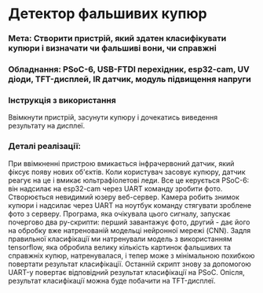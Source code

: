 # Детектор фальшивих купюр

### Мета: Створити пристрій, який здатен класифікувати купюри і визначати чи фальшиві вони, чи справжні

### Обладнання: PSoC-6, USB-FTDI перехідник, esp32-cam, UV діоди, TFT-дисплей, IR датчик, модуль підвищення напруги

### Інструкція з використання

Ввімкнути пристрій, засунути купюру і дочекатись виведення результату на дисплеї.

### Деталі реалізації:

При ввімкненні пристрою вмикається інфрачервоний датчик, який фіксує появу нових об'єктів. Коли користувач засовує купюру, датчик реагує на це і вмикає юльтрафіолетові леди. Все це керується PSoC-6: він надсилає на esp32-cam через UART команду зробити фото. Створюється невидимий юзеру веб-сервер. Камера робить знимок купюри і надсилає через UART на ноутбук команду стягувати зроблене фото з серверу. Програма, яка очікувала цього сигналу, запускає почергово два py-скрипти: перший завантажує фото, другий - дає його на обробку вже натренованій модельці нейронної мережі (CNN). Задля правильної класифікації ми натренували модель з використанням tensorflow, яка обробила велику кількість картинок фальшивих та справжніх купюр, натренувалася, і тепер може з мінімальною похибкою повертати результат класифікації. Останній скрипт знову за допомогою UART-у повертає відповідний результат класифікації на PSoC. Опісля, результат класифікації можна буде побачити на TFT-дисплеї.

